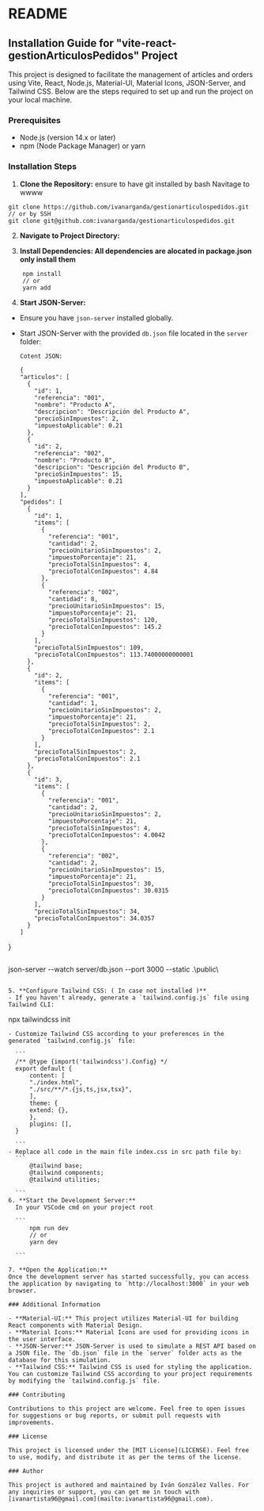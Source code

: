 # README

## Installation Guide for "vite-react-gestionArticulosPedidos" Project

This project is designed to facilitate the management of articles and orders using Vite, React, Node.js, Material-UI, Material Icons, JSON-Server, and Tailwind CSS. Below are the steps required to set up and run the project on your local machine.

### Prerequisites
- Node.js (version 14.x or later)
- npm (Node Package Manager) or yarn

### Installation Steps

1. **Clone the Repository:** ensure to have git installed by bash
Navitage to wwww 

```
git clone https://github.com/ivanarganda/gestionarticulospedidos.git
// or by SSH
git clone git@github.com:ivanarganda/gestionarticulospedidos.git
```

2. **Navigate to Project Directory:**


3. **Install Dependencies: All dependencies are alocated in package.json only install them**

```
    npm install 
    // or 
    yarn add
```


4. **Start JSON-Server:**
- Ensure you have `json-server` installed globally.

- Start JSON-Server with the provided `db.json` file located in the `server` folder:
  ``` 
  Cotent JSON:

  {
  "articulos": [
    {
      "id": 1,
      "referencia": "001",
      "nombre": "Producto A",
      "descripcion": "Descripción del Producto A",
      "precioSinImpuestos": 2,
      "impuestoAplicable": 0.21
    },
    {
      "id": 2,
      "referencia": "002",
      "nombre": "Producto B",
      "descripcion": "Descripción del Producto B",
      "precioSinImpuestos": 15,
      "impuestoAplicable": 0.21
    }
  ],
  "pedidos": [
    {
      "id": 1,
      "items": [
        {
          "referencia": "001",
          "cantidad": 2,
          "precioUnitarioSinImpuestos": 2,
          "impuestoPorcentaje": 21,
          "precioTotalSinImpuestos": 4,
          "precioTotalConImpuestos": 4.84
        },
        {
          "referencia": "002",
          "cantidad": 8,
          "precioUnitarioSinImpuestos": 15,
          "impuestoPorcentaje": 21,
          "precioTotalSinImpuestos": 120,
          "precioTotalConImpuestos": 145.2
        }
      ],
      "precioTotalSinImpuestos": 109,
      "precioTotalConImpuestos": 113.74000000000001
    },
    {
      "id": 2,
      "items": [
        {
          "referencia": "001",
          "cantidad": 1,
          "precioUnitarioSinImpuestos": 2,
          "impuestoPorcentaje": 21,
          "precioTotalSinImpuestos": 2,
          "precioTotalConImpuestos": 2.1
        }
      ],
      "precioTotalSinImpuestos": 2,
      "precioTotalConImpuestos": 2.1
    },
    {
      "id": 3,
      "items": [
        {
          "referencia": "001",
          "cantidad": 2,
          "precioUnitarioSinImpuestos": 2,
          "impuestoPorcentaje": 21,
          "precioTotalSinImpuestos": 4,
          "precioTotalConImpuestos": 4.0042
        },
        {
          "referencia": "002",
          "cantidad": 2,
          "precioUnitarioSinImpuestos": 15,
          "impuestoPorcentaje": 21,
          "precioTotalSinImpuestos": 30,
          "precioTotalConImpuestos": 30.0315
        }
      ],
      "precioTotalSinImpuestos": 34,
      "precioTotalConImpuestos": 34.0357
    }
  ]
}

  ```
  ```
  json-server --watch server/db.json --port 3000 --static .\public\ 
  ```

5. **Configure Tailwind CSS: ( In case not installed )**
- If you haven't already, generate a `tailwind.config.js` file using Tailwind CLI:
  ```
  npx tailwindcss init
  ```
- Customize Tailwind CSS according to your preferences in the generated `tailwind.config.js` file:

    ```
    /** @type {import('tailwindcss').Config} */
    export default {
        content: [
        "./index.html",
        "./src/**/*.{js,ts,jsx,tsx}",
        ],
        theme: {
        extend: {},
        },
        plugins: [],
    }
    
    ```
- Replace all code in the main file index.css in src path file by:
    ```
        @tailwind base;
        @tailwind components;
        @tailwind utilities;
    
    ```
6. **Start the Development Server:**
    In your VSCode cmd on your project root

    ```
        npm run dev
        // or
        yarn dev
    
    ```

7. **Open the Application:**
Once the development server has started successfully, you can access the application by navigating to `http://localhost:3000` in your web browser.

### Additional Information

- **Material-UI:** This project utilizes Material-UI for building React components with Material Design.
- **Material Icons:** Material Icons are used for providing icons in the user interface.
- **JSON-Server:** JSON-Server is used to simulate a REST API based on a JSON file. The `db.json` file in the `server` folder acts as the database for this simulation.
- **Tailwind CSS:** Tailwind CSS is used for styling the application. You can customize Tailwind CSS according to your project requirements by modifying the `tailwind.config.js` file.

### Contributing

Contributions to this project are welcome. Feel free to open issues for suggestions or bug reports, or submit pull requests with improvements.

### License

This project is licensed under the [MIT License](LICENSE). Feel free to use, modify, and distribute it as per the terms of the license.

### Author

This project is authored and maintained by Iván González Valles. For any inquiries or support, you can get me in touch with [ivanartista96@gmail.com](mailto:ivanartista96@gmail.com).
